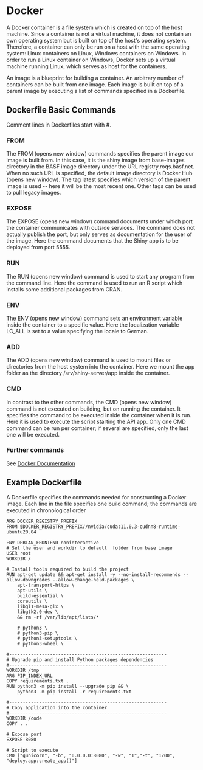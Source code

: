 # Docker 

A Docker container is a file system which is created on top of the host machine. Since a container is not a virtual machine, it does not contain an own operating system but is built on top of the host's operating system. Therefore, a container can only be run on a host with the same operating system: Linux containers on Linux, Windows containers on Windows. In order to run a Linux container on Windows, Docker sets up a virtual machine running Linux, which serves as host for the containers.

An image is a blueprint for building a container. An arbitrary number of containers can be built from one image. Each image is built on top of a parent image by executing a list of commands specified in a Dockerfile.


## Dockerfile Basic Commands 
Comment lines in Dockerfiles start with #.
### FROM
The FROM (opens new window) commands specifies the parent image our image is built from. In this case, it is the shiny image from base-images directory in the BASF image directory under the URL registry.roqs.basf.net. When no such URL is specified, the default image directory is Docker Hub
(opens new window). The tag latest specifies which version of the parent image is used -- here it will be the most recent one. Other tags can be used to pull legacy images.

### EXPOSE

The EXPOSE (opens new window) command documents under which port the container communicates with outside services. The command does not actually publish the port, but only serves as documentation for the user of the image. Here the command documents that the Shiny app is to be deployed from port 5555.

### RUN 
The RUN (opens new window) command is used to start any program from the command line. Here the command is used to run an R script which installs some additional packages from CRAN.
###  ENV

The ENV (opens new window) command sets an environment variable inside the container to a specific value. Here the localization variable LC_ALL is set to a value specifying the locale to German.
### ADD

The ADD (opens new window) command is used to mount files or directories from the host system into the container. Here we mount the app folder as the directory /srv/shiny-server/app inside the container.
### CMD
In contrast to the other commands, the CMD (opens new window) command is not executed on building, but on running the container. It specifies the command to be executed inside the container when it is run. Here it is used to execute the script starting the API app. Only one CMD command can be run per container; if several are specified, only the last one will be executed.

### Further commands
See [Docker Documentation](https://docs.docker.com/engine/reference/builder/)

## Example Dockerfile
A Dockerfile specifies the commands needed for constructing a Docker image. Each line in the file specifies one build command; the commands are executed in chronological order

    ARG DOCKER_REGISTRY_PREFIX
    FROM $DOCKER_REGISTRY_PREFIX//nvidia/cuda:11.0.3-cudnn8-runtime-ubuntu20.04

    ENV DEBIAN_FRONTEND noninteractive
    # Set the user and workdir to default  folder from base image
    USER root
    WORKDIR /

    # Install tools required to build the project
    RUN apt-get update && apt-get install -y --no-install-recommends --allow-downgrades --allow-change-held-packages \
        apt-transport-https \
        apt-utils \
        build-essential \
        coreutils \
        libgl1-mesa-glx \
        libgtk2.0-dev \
        && rm -rf /var/lib/apt/lists/*

        # python3 \
        # python3-pip \
        # python3-setuptools \
        # python3-wheel \

    #----------------------------------------------------------
    # Upgrade pip and install Python packages dependencies
    #----------------------------------------------------------
    WORKDIR /tmp
    ARG PIP_INDEX_URL
    COPY requirements.txt .
    RUN python3 -m pip install --upgrade pip && \
        python3 -m pip install -r requirements.txt

    #----------------------------------------------------------
    # Copy application into the container
    #----------------------------------------------------------
    WORKDIR /code
    COPY . . 

    # Expose port
    EXPOSE 8080

    # Script to execute
    CMD ["gunicorn", "-b", "0.0.0.0:8080", "-w", "1","-t", "1200", "deploy.app:create_app()"]

